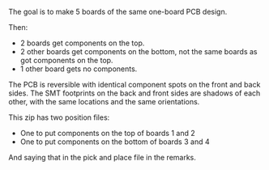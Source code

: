 The goal is to make 5 boards of the same one-board PCB design.

Then:

- 2 boards get components on the top.
- 2 other boards get components on the bottom, not the same boards as got components on the top.
- 1 other board gets no components.


The PCB is reversible with identical component spots on the front and back sides.
The SMT footprints on the back and front sides
 are shadows of each other, 
with the same locations and the same orientations.

This zip has two position files:
- One to put components on the top of boards 1 and 2
- One to put components on the bottom of boards 3 and 4


And saying that in the pick and place file in the remarks.


